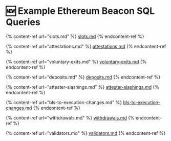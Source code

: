 # 🆕 Example Ethereum Beacon SQL Queries

{% content-ref url="slots.md" %}
[slots.md](slots.md)
{% endcontent-ref %}

{% content-ref url="attestations.md" %}
[attestations.md](attestations.md)
{% endcontent-ref %}

{% content-ref url="voluntary-exits.md" %}
[voluntary-exits.md](voluntary-exits.md)
{% endcontent-ref %}

{% content-ref url="deposits.md" %}
[deposits.md](deposits.md)
{% endcontent-ref %}

{% content-ref url="attester-slashings.md" %}
[attester-slashings.md](attester-slashings.md)
{% endcontent-ref %}

{% content-ref url="bls-to-execution-changes.md" %}
[bls-to-execution-changes.md](bls-to-execution-changes.md)
{% endcontent-ref %}

{% content-ref url="withdrawals.md" %}
[withdrawals.md](withdrawals.md)
{% endcontent-ref %}

{% content-ref url="validators.md" %}
[validators.md](validators.md)
{% endcontent-ref %}
